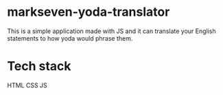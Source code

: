 # markseven-yoda-translator
 This is a simple application made with JS and it can translate your English statements to how yoda would phrase them.
# Tech stack
 HTML CSS JS
